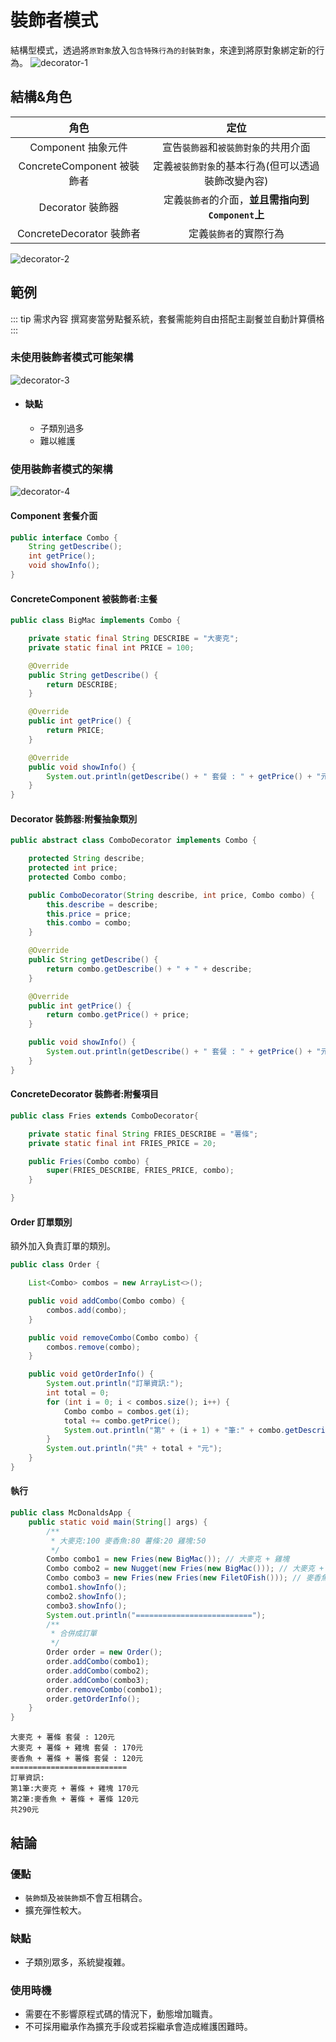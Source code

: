 # 裝飾者模式

結構型模式，透過將`原對象`放入`包含特殊行為的封裝對象`，來達到將原對象綁定新的行為。
![decorator-1](/public/images/backend/decorator_pattern/decorator-1.png)

## 結構&角色

| 角色 | 定位 |
| :---: | :---: |
| Component 抽象元件 | 宣告`裝飾器`和`被裝飾對象`的共用介面 |
| ConcreteComponent 被裝飾者 | 定義`被裝飾對象`的基本行為(但可以透過裝飾改變內容)|
| Decorator 裝飾器 | 定義`裝飾者`的介面，**並且需指向到`Component`上** |
| ConcreteDecorator 裝飾者 | 定義`裝飾者`的實際行為 |

![decorator-2](/public/images/backend/decorator_pattern/decorator-2.png)

## 範例

::: tip 需求內容
撰寫麥當勞點餐系統，套餐需能夠自由搭配主副餐並自動計算價格
:::

### 未使用裝飾者模式可能架構

![decorator-3](/public/images/backend/decorator_pattern/decorator-3.png)

  - #### 缺點
    - 子類別過多
    - 難以維護

### 使用裝飾者模式的架構

![decorator-4](/public/images/backend/decorator_pattern/decorator-4.png)

#### Component 套餐介面

```java
public interface Combo {
    String getDescribe();
    int getPrice();
    void showInfo();
}
```

#### ConcreteComponent 被裝飾者:主餐

```java
public class BigMac implements Combo {

    private static final String DESCRIBE = "大麥克";
    private static final int PRICE = 100;

    @Override
    public String getDescribe() {
        return DESCRIBE;
    }

    @Override
    public int getPrice() {
        return PRICE;
    }

    @Override
    public void showInfo() {
        System.out.println(getDescribe() + " 套餐 : " + getPrice() + "元");
    }
}
```

#### Decorator 裝飾器:附餐抽象類別

```java
public abstract class ComboDecorator implements Combo {

    protected String describe;
    protected int price;
    protected Combo combo;

    public ComboDecorator(String describe, int price, Combo combo) {
        this.describe = describe;
        this.price = price;
        this.combo = combo;
    }

    @Override
    public String getDescribe() {
        return combo.getDescribe() + " + " + describe;
    }

    @Override
    public int getPrice() {
        return combo.getPrice() + price;
    }

    public void showInfo() {
        System.out.println(getDescribe() + " 套餐 : " + getPrice() + "元");
    }
}
```

#### ConcreteDecorator 裝飾者:附餐項目
```java
public class Fries extends ComboDecorator{

    private static final String FRIES_DESCRIBE = "薯條";
    private static final int FRIES_PRICE = 20;

    public Fries(Combo combo) {
        super(FRIES_DESCRIBE, FRIES_PRICE, combo);
    }

}
```

#### Order 訂單類別
額外加入負責訂單的類別。
```java
public class Order {

    List<Combo> combos = new ArrayList<>();

    public void addCombo(Combo combo) {
        combos.add(combo);
    }

    public void removeCombo(Combo combo) {
        combos.remove(combo);
    }

    public void getOrderInfo() {
        System.out.println("訂單資訊:");
        int total = 0;
        for (int i = 0; i < combos.size(); i++) {
            Combo combo = combos.get(i);
            total += combo.getPrice();
            System.out.println("第" + (i + 1) + "筆:" + combo.getDescribe() + " " + combo.getPrice() + "元");
        }
        System.out.println("共" + total + "元");
    }
}
```

#### 執行
```java
public class McDonaldsApp {
    public static void main(String[] args) {
        /**
         * 大麥克:100 麥香魚:80 薯條:20 雞塊:50
         */
        Combo combo1 = new Fries(new BigMac()); // 大麥克 + 雞塊
        Combo combo2 = new Nugget(new Fries(new BigMac())); // 大麥克 + 雞塊 + 薯條
        Combo combo3 = new Fries(new Fries(new FiletOFish())); // 麥香魚 + 薯條 + 薯條
        combo1.showInfo();
        combo2.showInfo();
        combo3.showInfo();
        System.out.println("==========================");
        /**
         * 合併成訂單
         */
        Order order = new Order();
        order.addCombo(combo1);
        order.addCombo(combo2);
        order.addCombo(combo3);
        order.removeCombo(combo1);
        order.getOrderInfo();
    }
}
```

```執行結果
大麥克 + 薯條 套餐 : 120元
大麥克 + 薯條 + 雞塊 套餐 : 170元
麥香魚 + 薯條 + 薯條 套餐 : 120元
==========================
訂單資訊:
第1筆:大麥克 + 薯條 + 雞塊 170元
第2筆:麥香魚 + 薯條 + 薯條 120元
共290元
```

## 結論
### 優點
- `裝飾類`及`被裝飾類`不會互相耦合。
- 擴充彈性較大。

### 缺點
- 子類別眾多，系統變複雜。

### 使用時機
- 需要在不影響原程式碼的情況下，動態增加職責。
- 不可採用繼承作為擴充手段或若採繼承會造成維護困難時。